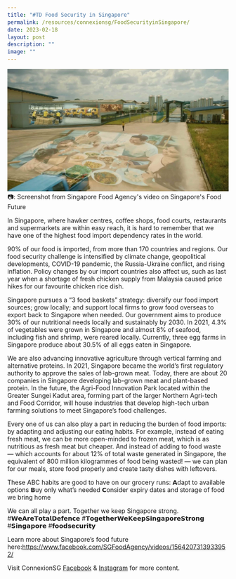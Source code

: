 ```yaml
---
title: "#TD Food Security in Singapore"
permalink: /resources/connexionsg/FoodSecurityinSingapore/
date: 2023-02-18
layout: post
description: ""
image: ""
---
```


![](/images/connexionsg/2023/Food%20Security.jpg)
📷: Screenshot from Singapore Food Agency's video on Singapore's Food Future

In Singapore, where hawker centres, coffee shops, food courts, restaurants and supermarkets are within easy reach, it is hard to remember that we have one of the highest food import dependency rates in the world.

90% of our food is imported, from more than 170 countries and regions. Our food security challenge is intensified by climate change, geopolitical developments, COVID-19 pandemic, the Russia-Ukraine conflict, and rising inflation. Policy changes by our import countries also affect us, such as last year when a shortage of fresh chicken supply from Malaysia caused price hikes for our favourite chicken rice dish.

Singapore pursues a “3 food baskets” strategy: diversify our food import sources; grow locally; and support local firms to grow food overseas to export back to Singapore when needed. Our government aims to produce 30% of our nutritional needs locally and sustainably by 2030. In 2021, 4.3% of vegetables were grown in Singapore and almost 8% of seafood, including fish and shrimp, were reared locally. Currently, three egg farms in Singapore produce about 30.5% of all eggs eaten in Singapore.

We are also advancing innovative agriculture through vertical farming and alternative proteins. In 2021, Singapore became the world’s first regulatory authority to approve the sales of lab-grown meat. Today, there are about 20 companies in Singapore developing lab-grown meat and plant-based protein. In the future, the Agri-Food Innovation Park located within the Greater Sungei Kadut area, forming part of the larger Northern Agri-tech and Food Corridor, will house industries that develop high-tech urban farming solutions to meet Singapore’s food challenges.

Every one of us can also play a part in reducing the burden of food imports: by adapting and adjusting our eating habits. For example, instead of eating fresh meat, we can be more open-minded to frozen meat, which is as nutritious as fresh meat but cheaper. And instead of adding to food waste — which accounts for about 12% of total waste generated in Singapore, the equivalent of 800 million kilogrammes of food being wasted! — we can plan for our meals, store food properly and create tasty dishes with leftovers.

These ABC habits are good to have on our grocery runs:
𝗔dapt to available options
𝗕uy only what’s needed
𝗖onsider expiry dates and storage of food we bring home

We can all play a part. Together we keep Singapore strong.
#𝗪𝗲𝗔𝗿𝗲𝗧𝗼𝘁𝗮𝗹𝗗𝗲𝗳𝗲𝗻𝗰𝗲 #𝗧𝗼𝗴𝗲𝘁𝗵𝗲𝗿𝗪𝗲𝗞𝗲𝗲𝗽𝗦𝗶𝗻𝗴𝗮𝗽𝗼𝗿𝗲𝗦𝘁𝗿𝗼𝗻𝗴 #𝗦𝗶𝗻𝗴𝗮𝗽𝗼𝗿𝗲 #𝗳𝗼𝗼𝗱𝘀𝗲𝗰𝘂𝗿𝗶𝘁𝘆

Learn more about Singapore’s food future here:https://www.facebook.com/SGFoodAgency/videos/1564207313933952/

Visit ConnexionSG [Facebook](https://www.facebook.com/ConnexionSG) & [Instagram](https://www.instagram.com/connexionsg/) for more content.
